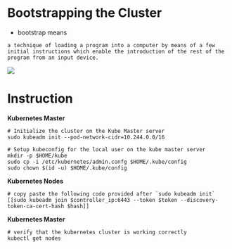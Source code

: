 # Bootstrapping the Cluster

- bootstrap means 

```
a technique of loading a program into a computer by means of a few initial instructions which enable the introduction of the rest of the program from an input device.
```

<img src="https://user-images.githubusercontent.com/6856382/221341978-241b765c-2775-44a5-8191-7cf7c351f137.png">

# Instruction

**Kubernetes Master**
```
# Initialize the cluster on the Kube Master server
sudo kubeadm init --pod-network-cidr=10.244.0.0/16

# Setup kubeconfig for the local user on the kube master server
mkdir -p $HOME/kube
sudo cp -i /etc/kubernetes/admin.confg $HOME/.kube/config
sudo chown $(id -u) $HOME/.kube/config
```

**Kubernetes Nodes**
```
# copy paste the following code provided after `sudo kubeadm init`
[[sudo kubeadm join $controller_ip:6443 --token $token --discovery-token-ca-cert-hash $hash]]
```

**Kubernetes Master**
```
# verify that the kubernetes cluster is working correctly
kubectl get nodes
```
#
